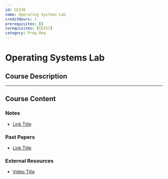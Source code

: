 ```yaml
---
id: CE370
name: Operating Systems Lab
creditHours: 1
prerequisites: []
corequisites: [CE357]
category: Prog Req
---
```


# Operating Systems Lab

## Course Description
<Description>

---

## Course Content

### Notes
- [Link Title](https://link.com)

### Past Papers
- [Link Title](https://link.com)

### External Resources
- [Video Title](https://link.com)
